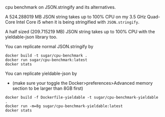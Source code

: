 cpu benchmark on JSON.stringify and its alternatives.

A 524.288019 MB JSON string takes up to 100% CPU on my 3.5 GHz Quad-Core Intel Core i5 
when it is being stringified with `JSON.stringify`.

A half sized (209.715219 MB) JSON string takes up to 100% CPU with the yieldable-json library too.

You can replicate normal JSON.stringify by 
```
docker build -t sugar/cpu-benchmark .
docker run sugar/cpu-benchmark:latest
docker stats
```

You can replicate yieldable-json by 
- (make sure your toggle the Docker>preferences>Advanced memory section to be larger than 8GB first)
```
docker build -f Dockerfile-yieldable -t sugar/cpu-benchmark-yieldable .
docker run -m=8g sugar/cpu-benchmark-yieldable:latest
docker stats
```